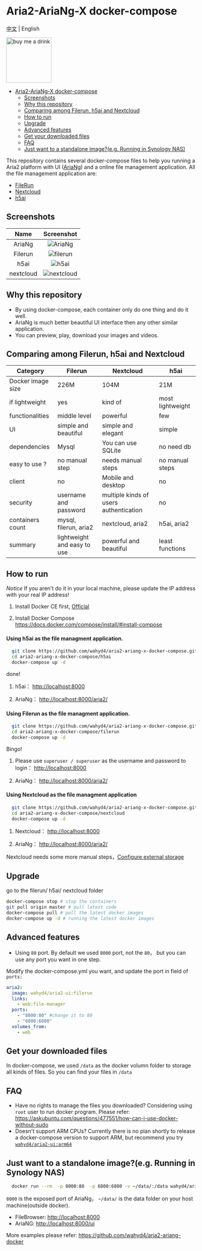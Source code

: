 # Aria2-AriaNg-X docker-compose

[中文](https://github.com/wahyd4/aria2-ariang-x-docker-compose/blob/master/README.md) | English

<img src="https://raw.githubusercontent.com/wahyd4/work-in-australia/766592ac6318027d7b3c334d8c50ca80818eeff8/wepay.jpg" alt="buy me a drink" width="120"/>

<!-- TOC -->

- [Aria2-AriaNg-X docker-compose](#aria2-ariang-x-docker-compose)
  - [Screenshots](#screenshots)
  - [Why this repository](#why-this-repository)
  - [Comparing among Filerun, h5ai and Nextcloud](#comparing-among-filerun-h5ai-and-nextcloud)
  - [How to run](#how-to-run)
  - [Upgrade](#upgrade)
  - [Advanced features](#advanced-features)
  - [Get your downloaded files](#get-your-downloaded-files)
  - [FAQ](#faq)
  - [Just want to a standalone image?(e.g. Running in Synology NAS)](#just-want-to-a-standalone-imageeg-running-in-synology-nas)

<!-- /TOC -->

This repository contains several docker-compose files to help you running a Aria2 platform with UI ([AriaNg](https://github.com/mayswind/AriaNg)) and a online file management application. All the file management application are:
  * [FileRun](https://www.filerun.com/)
  * [Nextcloud](https://nextcloud.com/)
  * [h5ai](https://larsjung.de/h5ai/)

## Screenshots
Name|Screenshot
:----: | :---:
 AriaNg|![AriaNg](https://raw.githubusercontent.com/wahyd4/aria2-ariang-x-docker-compose/master/images/ariang.png)
 Filerun|![filerun](https://raw.githubusercontent.com/wahyd4/aria2-ariang-x-docker-compose/master/images/filerun.png)
 h5ai|![h5ai](https://raw.githubusercontent.com/wahyd4/aria2-ariang-x-docker-compose/master/images/h5ai.png)
nextcloud|![nextcloud](https://raw.githubusercontent.com/wahyd4/aria2-ariang-x-docker-compose/master/images/nextcloud.png)

## Why this repository
  * By using docker-compose, each container only do one thing and do it well.
  * AriaNg is much better beautiful UI interface then any other similar application.
  * You can preview, play, download your images and videos.


## Comparing among Filerun, h5ai and Nextcloud

|Category | Filerun | Nextcloud | h5ai|
|---- | --- | --- | --- |
|Docker image size| 226M | 104M | 21M |
|if lightweight| yes | kind of | most lightweight |
|functionalities| middle level | powerful | few |
|UI| simple and beautiful | simple and elegant | simple |
|dependencies| Mysql | You can use SQLite | no need db |
|easy to use ?|no manual step|needs manual steps| no manual steps |
|client |no |Mobile and desktop| no|
|security|username and password|multiple kinds of users authentication| no|
|containers count|mysql, filerun, aria2|nextcloud, aria2| h5ai, aria2 |
|summary|lightweight and easy to use|powerful and beautiful| least functions|


## How to run
  *Notice* If you aren't do it in your local machine, please update the IP address with your real IP address!

  1. Install Docker CE first, [Official](https://docs.docker.com/engine/installation/linux/docker-ce/ubuntu/)

  2. Install Docker Compose <https://docs.docker.com/compose/install/#install-compose>
  #### Using **h5ai** as the file managment application.
  ```bash
    git clone https://github.com/wahyd4/aria2-ariang-x-docker-compose.git
    cd aria2-ariang-x-docker-compose/h5ai
    docker-compose up -d
  ```
  done!

  1. h5ai： <http://localhost:8000>

  2. AriaNg： <http://localhost:8000/aria2/>
  ####  Using **Filerun** as the file managment application.
  ```bash
    git clone https://github.com/wahyd4/aria2-ariang-x-docker-compose.git
    cd aria2-ariang-x-docker-compose/filerun
    docker-compose up -d
  ```
  Bingo!

  1. Please use `superuser / superuser` as the username and password to login： <http://localhost:8000>

  2. AriaNg： <http://localhost:8000/aria2/>

  #### Using **Nextcloud** as the file managment application
  ```bash
    git clone https://github.com/wahyd4/aria2-ariang-x-docker-compose.git
    cd aria2-ariang-x-docker-compose/nextcloud
    docker-compose up -d
  ```
  1. Nextcloud： <http://localhost:8000>

  2. AriaNg： <http://localhost:8000/aria2/>

  Nextcloud needs some more manual steps，[Configure external storage](https://github.com/wahyd4/aria2-ariang-x-docker-compose/tree/master/nextcloud#nextcloud-配置-external-storage)

## Upgrade
  go to the filerun/ h5ai/ nextcloud folder
  ```bash
  docker-compose stop # stop the containers
  git pull origin master # pull latest code
  docker-compose pull # pull the latest docker images
  docker-compose up -d # running the latest docker images
  ```

## Advanced features
  * Using `80` port. By default we used `8000`  port, not the `80`， but you can use any port you want in one step.

  Modify the docker-compose.yml you want, and update the port in field of `ports:`

  ```yaml
  aria2:
    image: wahyd4/aria2-ui:filerun
    links:
      - web:file-manager
    ports:
      - "8000:80" #change it to 80
      - "6800:6800"
    volumes_from:
      - web
  ```

## Get your downloaded files
  In docker-compose, we used `/data` as the docker volumn folder to storage all kinds of files. So you can find your files in `/data`

## FAQ

  * Have no rights to manage the files you downloaded? Considering using `root` user to run docker program. Please refer: <https://askubuntu.com/questions/477551/how-can-i-use-docker-without-sudo>
  * Doesn't support ARM CPUs? Currently there is no plan shortly to release a docker-compose version to support ARM, but recommend you try [`wahyd4/aria2-ui:arm64`](https://github.com/wahyd4/aria2-ariang-docker)
## Just want to a standalone image?(e.g. Running in Synology NAS)
  ```bash
    docker run --rm  -p 8000:80  -p 6800:6800 -v ~/data/:/data wahyd4/aria2-ui
  ```
  `8000` is the exposed port of AriaNg， `~/data/` is the data folder on your host machine(outside docker).

  * FileBrowser: <http://localhost:8000>
  * AriaNG: <http://localhost:8000/ui>

  More examples please refer: <https://github.com/wahyd4/aria2-ariang-docker>
